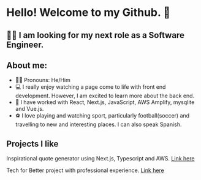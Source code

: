 # Hello! Welcome to my Github. 👋

## :man_technologist: I am looking for my next role as a Software Engineer.  

## About me:
- :man_beard: Pronouns: He/Him
- :computer: I really enjoy watching a page come to life with front end development. However, I am excited to learn more about the back end. 
- :school: I have worked with React, Next.js, JavaScript, AWS Amplify, mysqlite and Vue.js. 
- :soccer: I love playing and watching sport, particularly football(soccer) and travelling to new and interesting places. I can also speak Spanish.  

## Projects I like

Inspirational quote generator using Next.js, Typescript and AWS. [Link here](https://main.dbhvth7l6xvh.amplifyapp.com/)

Tech for Better project with professional experience. [Link here](https://github.com/fac25/amai-mtoto) 






